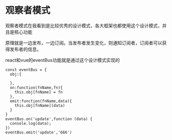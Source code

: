 # 观察者模式

观察者模式在我看到是比较优秀的设计模式，各大框架也都使用这个设计模式，并且是核心功能

原理就是一边发布，一边订阅。当发布者发生变化，则通知订阅者，订阅者可以获得发布者的信息。

react和vue的eventBus功能就是通过这个设计模式实现的

```
const eventBus = {
  obj:{

  },
  on:function(fnName,fn){
    this.obj[fnName] = fn
  },
  emit:function(fnName,data){
    this.obj[fnName](data)
  }
}
eventBus.on('update',function (data) {
  console.log(data);
})
eventBus.emit('update','666')
```
